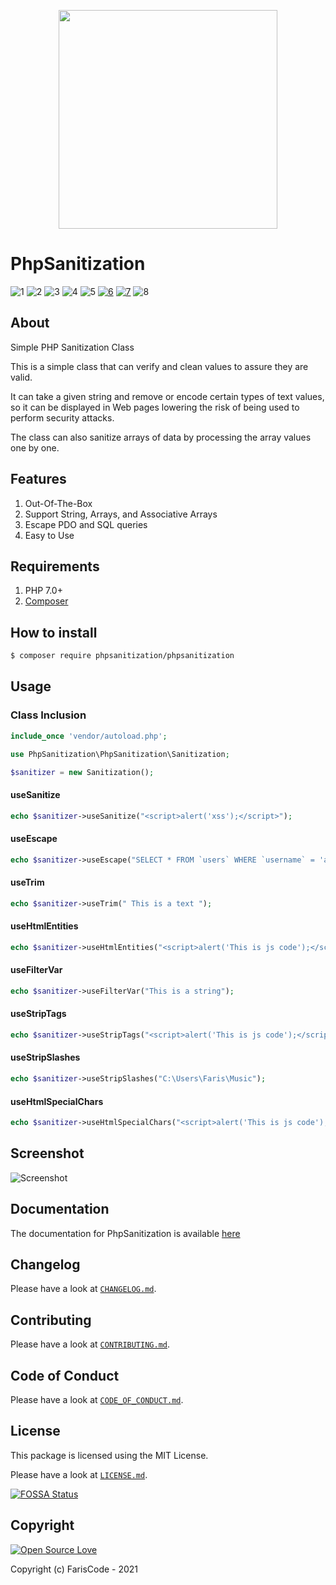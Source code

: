 
<p align="center">
    <img align="center" src="https://c.top4top.io/p_1862a8k1e1.png" height="350px" />
</p>

# PhpSanitization

![1](https://img.shields.io/packagist/l/phpsanitization/phpsanitization) ![2](https://img.shields.io/packagist/dt/phpsanitization/phpsanitization) ![3](https://img.shields.io/packagist/php-v/phpsanitization/phpsanitization) ![4](https://img.shields.io/packagist/v/phpsanitization/phpsanitization) ![5](https://img.shields.io/github/workflow/status/fariscode511/PhpSanitization/Workflow) [![6](https://codecov.io/gh/fariscode511/PhpSanitization/branch/main/graph/badge.svg?token=14M6FFMGV1)](https://codecov.io/gh/fariscode511/PhpSanitization)
[![7](https://app.fossa.com/api/projects/git%2Bgithub.com%2Ffariscode511%2FPhpSanitization.svg?type=shield)](https://app.fossa.com/projects/git%2Bgithub.com%2Ffariscode511%2FPhpSanitization?ref=badge_shield) ![8](https://www.code-inspector.com/project/18729/status/svg)


## About

Simple PHP Sanitization Class

This is a simple class that can verify and clean values to assure they are valid.

It can take a given string and remove or encode certain types of text values, so it can be displayed in Web pages lowering the risk of being used to perform security attacks.

The class can also sanitize arrays of data by processing the array values one by one.

## Features

1. Out-Of-The-Box
2. Support String, Arrays, and Associative Arrays
3. Escape PDO and SQL queries
4. Easy to Use

## Requirements

1. PHP 7.0+
2. [Composer](https://getcomposer.org/)

## How to install

```sh
$ composer require phpsanitization/phpsanitization
```

## Usage

### Class Inclusion

```php
include_once 'vendor/autoload.php';

use PhpSanitization\PhpSanitization\Sanitization;

$sanitizer = new Sanitization();
```

#### useSanitize

```php
echo $sanitizer->useSanitize("<script>alert('xss');</script>");
```

#### useEscape

```php
echo $sanitizer->useEscape("SELECT * FROM `users` WHERE `username` = 'admin';");
```

#### useTrim

```php
echo $sanitizer->useTrim(" This is a text ");
```

#### useHtmlEntities

```php
echo $sanitizer->useHtmlEntities("<script>alert('This is js code');</script>");
```

#### useFilterVar

```php
echo $sanitizer->useFilterVar("This is a string");
```

#### useStripTags

```php
echo $sanitizer->useStripTags("<script>alert('This is js code');</script>");
```

#### useStripSlashes

```php
echo $sanitizer->useStripSlashes("C:\Users\Faris\Music");
```

#### useHtmlSpecialChars

```php
echo $sanitizer->useHtmlSpecialChars("<script>alert('This is js code');</script>");
```

## Screenshot

![Screenshot](https://f.top4top.io/p_1862u2uul1.png)

## Documentation

The documentation for PhpSanitization is available [here](https://fariscode511.github.io/PhpSanitization/)

## Changelog

Please have a look at [`CHANGELOG.md`](CHANGELOG.md).

## Contributing

Please have a look at [`CONTRIBUTING.md`](.github/CONTRIBUTING.md).

## Code of Conduct

Please have a look at [`CODE_OF_CONDUCT.md`](.github/CODE_OF_CONDUCT.md).

## License

This package is licensed using the MIT License.

Please have a look at [`LICENSE.md`](LICENSE.md).


[![FOSSA Status](https://app.fossa.com/api/projects/git%2Bgithub.com%2Ffariscode511%2FPhpSanitization.svg?type=large)](https://app.fossa.com/projects/git%2Bgithub.com%2Ffariscode511%2FPhpSanitization?ref=badge_large)

## Copyright

[![Open Source Love](https://badges.frapsoft.com/os/v1/open-source.svg?v=103)](https://github.com/ellerbrock/open-source-badge/)

Copyright (c) FarisCode - 2021
